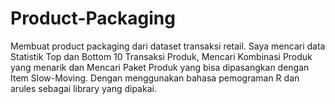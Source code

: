 # Product-Packaging
Membuat product packaging dari dataset transaksi retail. Saya mencari data Statistik Top dan Bottom 10 Transaksi Produk, Mencari Kombinasi Produk yang menarik dan Mencari Paket Produk yang bisa dipasangkan dengan Item Slow-Moving. Dengan menggunakan bahasa pemograman R dan arules sebagai library yang dipakai.  
